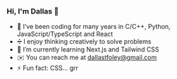 ### Hi, I'm Dallas 👋


- 🔭 I’ve been coding for many years in C/C++, Python, JavaScript/TypeScript and React
- ➗ I enjoy thinking creatively to solve problems
- 🌱 I’m currently learning Next.js and Tailwind CSS
- ✉️ You can reach me at dallastfoley@gmail.com
- ⚡ Fun fact: CSS... grr

